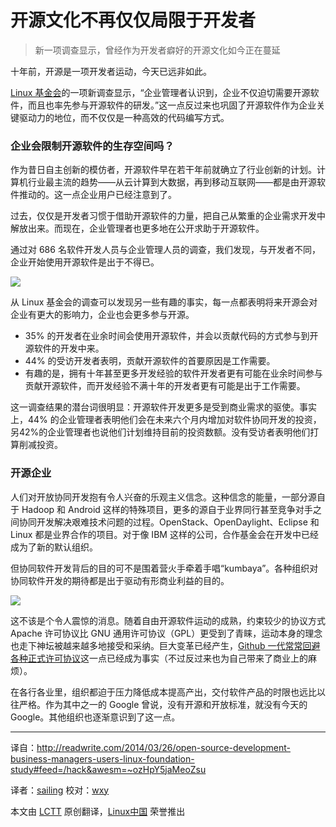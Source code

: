 开源文化不再仅仅局限于开发者
================================================================================

> 新一项调查显示，曾经作为开发者癖好的开源文化如今正在蔓延

十年前，开源是一项开发者运动，今天已远非如此。

[Linux 基金会][1]的一项新调查显示，“企业管理者认识到，企业不仅迫切需要开源软件，而且也率先参与开源软件的研发。”这一点反过来也巩固了开源软件作为企业关键驱动力的地位，而不仅仅是一种高效的代码编写方式。

### 企业会限制开源软件的生存空间吗？ ###

作为昔日自主创新的模仿者，开源软件早在若干年前就确立了行业创新的计划。计算机行业最主流的趋势——从云计算到大数据，再到移动互联网——都是由开源软件推动的。这一点企业用户已经注意到了。

过去，仅仅是开发者习惯于借助开源软件的力量，把自己从繁重的企业需求开发中解放出来。而现在，企业管理者也更多地在公开求助于开源软件。


通过对 686 名软件开发人员与企业管理人员的调查，我们发现，与开发者不同，企业开始使用开源软件是出于不得已。

![](http://readwrite.com/files/Screen%20Shot%202014-03-25%20at%2010.08.56%20PM.png)

从 Linux 基金会的调查可以发现另一些有趣的事实，每一点都表明将来开源会对企业有更大的影响力，企业也会更多参与开源。

- 35% 的开发者在业余时间会使用开源软件，并会以贡献代码的方式参与到开源软件的开发中来。
- 44% 的受访开发者表明，贡献开源软件的首要原因是工作需要。
- 有趣的是，拥有十年甚至更多开发经验的软件开发者更有可能在业余时间参与贡献开源软件，而开发经验不满十年的开发者更有可能是出于工作需要。

这一调查结果的潜台词很明显：开源软件开发更多是受到商业需求的驱使。事实上，44% 的企业管理者表明他们会在未来六个月内增加对软件协同开发的投资，另42%的企业管理者也说他们计划维持目前的投资数额。没有受访者表明他们打算削减投资。

### 开源企业 ###

人们对开放协同开发抱有令人兴奋的乐观主义信念。这种信念的能量，一部分源自于 Hadoop 和 Android 这样的特殊项目，更多的源自于业界同行甚至竞争对手之间协同开发解决艰难技术问题的过程。OpenStack、OpenDaylight、Eclipse 和 Linux 都是业界合作的项目。对于像 IBM 这样的公司，合作基金会在开发中已经成为了新的默认组织。

但协同软件开发背后的目的可不是围着营火手牵着手唱“kumbaya”。各种组织对协同软件开发的期待都是出于驱动有形商业利益的目的。

![](http://readwrite.com/files/Screen%20Shot%202014-03-25%20at%2010.35.00%20PM.png)

这不该是个令人震惊的消息。随着自由开源软件运动的成熟，约束较少的协议方式 Apache 许可协议比 GNU 通用许可协议（GPL）更受到了青睐，运动本身的理念也走下神坛被越来越多地接受和采纳。巨大变革已经产生，[Github 一代常常回避各种正式许可协议][2]这一点已经成为事实（不过反过来也为自己带来了商业上的麻烦）。

在各行各业里，组织都迫于压力降低成本提高产出，交付软件产品的时限也远比以往严格。作为其中之一的 Google 曾说，没有开源和开放标准，就没有今天的 Google。其他组织也逐渐意识到了这一点。

--------------------------------------------------------------------------------

译自：http://readwrite.com/2014/03/26/open-source-development-business-managers-users-linux-foundation-study#feed=/hack&awesm=~ozHpY5jaMeoZsu

译者：[sailing](https://github.com/blueabysm) 校对：[wxy](https://github.com/wxy)

本文由 [LCTT](https://github.com/LCTT/TranslateProject) 原创翻译，[Linux中国](http://linux.cn/) 荣誉推出

[1]:http://www.linuxfoundation.org/
[2]:http://readwrite.com/2013/05/15/open-source-is-old-school-says-the-github-generation#awesm=~ozzZjjwfY7FyDr
